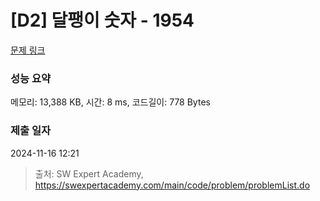 # [D2] 달팽이 숫자 - 1954 

[문제 링크](https://swexpertacademy.com/main/code/problem/problemDetail.do?contestProbId=AV5PobmqAPoDFAUq) 

### 성능 요약

메모리: 13,388 KB, 시간: 8 ms, 코드길이: 778 Bytes

### 제출 일자

2024-11-16 12:21



> 출처: SW Expert Academy, https://swexpertacademy.com/main/code/problem/problemList.do